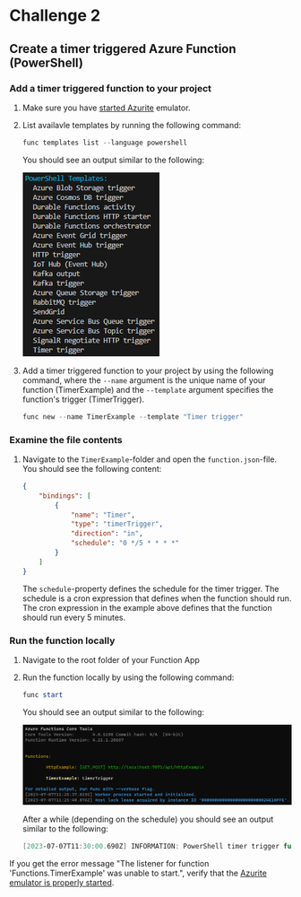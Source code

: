 # Challenge 2

## Create a timer triggered Azure Function (PowerShell)

### Add a timer triggered function to your project

1. Make sure you have [started Azurite](https://learn.microsoft.com/azure/storage/common/storage-use-azurite?tabs=visual-studio#run-azurite) emulator. 
1. List availavle templates by running the following command:

    ```powershell
    func templates list --language powershell
    ```

    You should see an output similar to the following:

    ![Output of the func templates list command.](images/ch2-func-templates-list-output.png)

1. Add a timer triggered function to your project by using the following command, where the ```--name``` argument is the unique name of your function (TimerExample) and the ```--template``` argument specifies the function's trigger (TimerTrigger).

    ```powershell
    func new --name TimerExample --template "Timer trigger"
    ```

### Examine the file contents

1. Navigate to the ```TimerExample```-folder and open the ```function.json```-file. You should see the following content:

    ```json
    {
        "bindings": [
            {
                "name": "Timer",
                "type": "timerTrigger",
                "direction": "in",
                "schedule": "0 */5 * * * *"
            }
        ]
    }
    ```

    The ```schedule```-property defines the schedule for the timer trigger. The schedule is a cron expression that defines when the function should run. The cron expression in the example above defines that the function should run every 5 minutes.

### Run the function locally

1. Navigate to the root folder of your Function App
1. Run the function locally by using the following command:

    ```powershell
    func start
    ```

    You should see an output similar to the following:

    ![Output of the func start command.](images/ch2-func-start-output.png)

    After a while (depending on the schedule) you should see an output similar to the following:

    ```powershell
    [2023-07-07T11:30:00.690Z] INFORMATION: PowerShell timer trigger function ran! TIME: 07/07/2023 11:30:00
    ```

If you get the error message "The listener for function 'Functions.TimerExample' was unable to start.", verify that the [Azurite emulator is properly started](https://learn.microsoft.com/azure/storage/common/storage-use-azurite?tabs=visual-studio#run-azurite).
